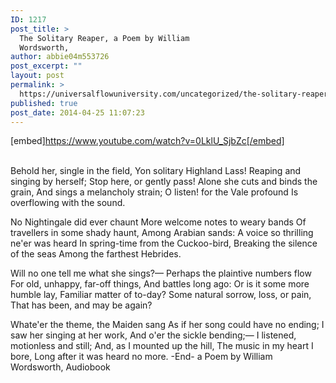 ```yaml
---
ID: 1217
post_title: >
  The Solitary Reaper, a Poem by William
  Wordsworth,
author: abbie04m553726
post_excerpt: ""
layout: post
permalink: >
  https://universalflowuniversity.com/uncategorized/the-solitary-reaper-a-poem-by-william-wordsworth/
published: true
post_date: 2014-04-25 11:07:23
---
```

[embed]https://www.youtube.com/watch?v=0LklU_SjbZc[/embed]</br></br>
<p>Behold her, single in the field,
Yon solitary Highland Lass!
Reaping and singing by herself;
Stop here, or gently pass!
Alone she cuts and binds the grain,
And sings a melancholy strain;
O listen! for the Vale profound
Is overflowing with the sound.

No Nightingale did ever chaunt
More welcome notes to weary bands
Of travellers in some shady haunt,
Among Arabian sands:
A voice so thrilling ne'er was heard
In spring-time from the Cuckoo-bird,
Breaking the silence of the seas
Among the farthest Hebrides.

Will no one tell me what she sings?—
Perhaps the plaintive numbers flow
For old, unhappy, far-off things,
And battles long ago:
Or is it some more humble lay,
Familiar matter of to-day?
Some natural sorrow, loss, or pain,
That has been, and may be again?

Whate'er the theme, the Maiden sang
As if her song could have no ending;
I saw her singing at her work,
And o'er the sickle bending;—
I listened, motionless and still;
And, as I mounted up the hill,
The music in my heart I bore,
Long after it was heard no more.
-End-
a Poem by William Wordsworth, Audiobook</p>